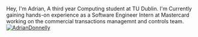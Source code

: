 Hey, I'm Adrian, A third year Computing student at TU Dublin. I'm Currently gaining hands-on experience as a Software Engineer Intern at Mastercard working on the commercial transactions managemnt and controls team.
[![AdrianDonnelly](https://img.shields.io/badge/LinkedIn-0077B5?style=for-the-badge&logo=linkedin&logoColor=white)
](https://www.linkedin.com/in/adrdonnelly/)

